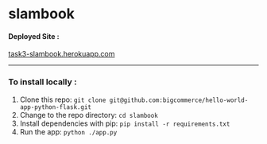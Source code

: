 # slambook

#### Deployed Site : 
[task3-slambook.herokuapp.com](https://task3-slambook.herokuapp.com/)

<hr />

### To install locally :
1. Clone this repo: `git clone git@github.com:bigcommerce/hello-world-app-python-flask.git`
2. Change to the repo directory: `cd slambook`
4. Install dependencies with pip: `pip install -r requirements.txt`
5. Run the app: `python ./app.py`

